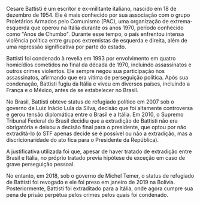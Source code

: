  Cesare Battisti é um escritor e ex-militante italiano, nascido em 18 de dezembro de 1954. Ele é mais conhecido por sua associação com o grupo Proletários Armados pelo Comunismo (PAC), uma organização de extrema-esquerda que operou na Itália durante os anos 1970, período conhecido como "Anos de Chumbo". Durante esse tempo, o país enfrentou intensa violência política entre grupos extremistas de esquerda e direita, além de uma repressão significativa por parte do estado.

Battisti foi condenado à revelia em 1993 por envolvimento em quatro homicídios cometidos no final da década de 1970, incluindo assassinatos e outros crimes violentos. Ele sempre negou sua participação nos assassinatos, afirmando que era vítima de perseguição política. Após sua condenação, Battisti fugiu da Itália e viveu em diversos países, incluindo a França e o México, antes de se estabelecer no Brasil.

No Brasil, Battisti obteve status de refugiado político em 2007 sob o governo de Luiz Inácio Lula da Silva, decisão que foi altamente controversa e gerou tensão diplomática entre o Brasil e a Itália. Em 2010, o Supremo Tribunal Federal do Brasil decidiu que a extradição de Battisti não era obrigatória e deixou a decisão final para o presidente, que optou por não extraditá-lo (o STF apenas decide se é possível ou não a extradição, mas a discricionaridade do ato fica para o Presidente da República).

A justificativa utilizada foi que, apesar de haver tratado de extradição entre Brasil e Itália, no próprio tratado previa hipótese de exceção em caso de grave perseguição pessoal.

No entanto, em 2018, sob o governo de Michel Temer, o status de refugiado de Battisti foi revogado e ele foi preso em janeiro de 2019 na Bolívia. Posteriormente, Battisti foi extraditado para a Itália, onde agora cumpre sua pena de prisão perpétua pelos crimes pelos quais foi condenado.

